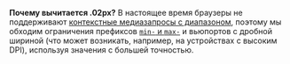 **Почему вычитается .02px?** В настоящее время браузеры не поддерживают [контекстные медиазапросы с диапазоном](https://www.w3.org/TR/mediaqueries-4/#range-context), поэтому мы обходим ограничения префиксов [`min-` и `max-`](https://www.w3.org/TR/mediaqueries-4/#mq-min-max) и вьюпортов с дробной шириной (что может возникать, например, на устройствах с высоким DPI), используя значения с большей точностью.
